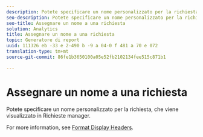 ```yaml
---
description: Potete specificare un nome personalizzato per la richiesta, che viene visualizzato in Richieste manager.
seo-description: Potete specificare un nome personalizzato per la richiesta, che viene visualizzato in Richieste manager.
seo-title: Assegnare un nome a una richiesta
solution: Analytics
title: Assegnare un nome a una richiesta
topic: Generatore di report
uuid: 111326 eb -33 e 2-490 b -9 a 04-0 f 481 a 70 e 072
translation-type: tm+mt
source-git-commit: 86fe1b3650100a05e52fb2102134fee515c871b1

---
```



# Assegnare un nome a una richiesta

Potete specificare un nome personalizzato per la richiesta, che viene visualizzato in Richieste manager.

For more information, see [Format Display Headers](../../../analyze/report-builder/layout/t-format-display-headers.md#task_45C7C4938C2C47FCB02634A1248AA831).
